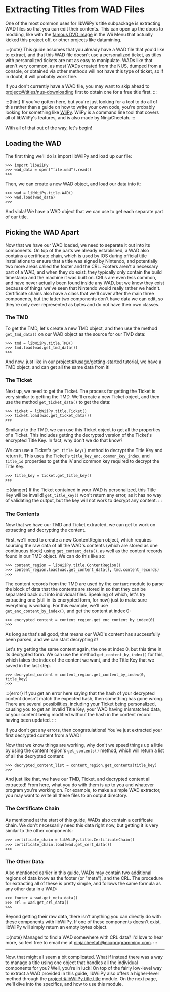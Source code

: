 # Extracting Titles from WAD Files

One of the most common uses for libWiiPy's title subpackage is extracting WAD files so that you can edit their contents. This can open up the doors to modding, like with the [famous DVD image](https://ncxprogramming.com/2023/06/19/wii-dvd-p3.html) in the Wii Menu that actually kicked this project off, or other projects like datamining.

:::{note}
This guide assumes that you already have a WAD file that you'd like to extract, and that this WAD file doesn't use a personalized ticket, as titles with personalized tickets are not as easy to manipulate. WADs like that aren't very common, as most WADs created from the NUS, dumped from a console, or obtained via other methods will not have this type of ticket, so if in doubt, it will probably work fine.

If you don't currently have a WAD file, you may want to skip ahead to <project:#/titles/nus-downloading> first to obtain one for a free title first.
:::

:::{hint}
If you've gotten here, but you're just looking for a tool to do all of this rather than a guide on how to write your own code, you're probably looking for something like [WiiPy](https://github.com/NinjaCheetah/WiiPy). WiiPy is a command line tool that covers all of libWiiPy's features, and is also made by NinjaCheetah.
:::

With all of that out of the way, let's begin!

## Loading the WAD

The first thing we'll do is import libWiiPy and load up our file:
```pycon
>>> import libWiiPy
>>> wad_data = open("file.wad").read()
>>>
```

Then, we can create a new WAD object, and load our data into it:
```pycon
>>> wad = libWiiPy.title.WAD()
>>> wad.load(wad_data)
>>>
```

And viola! We have a WAD object that we can use to get each separate part of our title.

## Picking the WAD Apart

Now that we have our WAD loaded, we need to separate it out into its components. On top of the parts we already established, a WAD also contains a certificate chain, which is used by IOS during official title installations to ensure that a title was signed by Nintendo, and potentially two more areas called the footer and the CRL. Footers aren't a necessary part of a WAD, and when they do exist, they typically only contain the build timestamp and the machine it was built on. CRLs are even less common, and have never actually been found inside any WAD, but we know they exist because of things we've seen that Nintendo would really rather we hadn't. Certificate chains also have a class that we'll cover after the main three components, but the latter two components don't have data we can edit, so they're only ever represented as bytes and do not have their own classes.

### The TMD

To get the TMD, let's create a new TMD object, and then use the method `get_tmd_data()` on our WAD object as the source for our TMD data:
```pycon
>>> tmd = libWiiPy.title.TMD()
>>> tmd.load(wad.get_tmd_data())
>>>
```

And now, just like in our <project:#/usage/getting-started> tutorial, we have a TMD object, and can get all the same data from it!

### The Ticket

Next up, we need to get the Ticket. The process for getting the Ticket is very similar to getting the TMD. We'll create a new Ticket object, and then use the method `get_ticket_data()` to get the data:
```pycon
>>> ticket = libWiiPy.title.Ticket()
>>> ticket.load(wad.get_ticket_data())
>>>
```

Similarly to the TMD, we can use this Ticket object to get all the properties of a Ticket. This includes getting the decrypted version of the Ticket's encrypted Title Key. In fact, why don't we do that know?

We can use a Ticket's `get_title_key()` method to decrypt the Title Key and return it. This uses the Ticket's `title_key_enc`, `common_key_index`, and `title_id` properties to get the IV and common key required to decrypt the Title Key.

```pycon
>>> title_key = ticket.get_title_key()
>>>
```

:::{danger}
If the Ticket contained in your WAD is personalized, this Title Key will be invalid! `get_title_key()` won't return any error, as it has no way of validating the output, but the key will not work to decrypt any content.
:::

### The Contents

Now that we have our TMD and Ticket extracted, we can get to work on extracting and decrypting the content. 

First, we'll need to create a new ContentRegion object, which requires sourcing the raw data of all the WAD's contents (which are stored as one continuous block) using `get_content_data()`, as well as the content records found in our TMD object. We can do this like so:

```pycon
>>> content_region = libWiiPy.title.ContentRegion()
>>> content_region.load(wad.get_content_data(), tmd.content_records)
>>>
```

The content records from the TMD are used by the `content` module to parse the block of data that the contents are stored in so that they can be separated back out into individual files. Speaking of which, let's try extracting one (still in its encrypted form, for now) just to make sure everything is working. For this example, we'll use `get_enc_content_by_index()`, and get the content at index 0:

```pycon
>>> encrypted_content = content_region.get_enc_content_by_index(0)
>>>
```

As long as that's all good, that means our WAD's content has successfully been parsed, and we can start decrypting it!

Let's try getting the same content again, the one at index 0, but this time in its decrypted form. We can use the method `get_content_by_index()` for this, which takes the index of the content we want, and the Title Key that we saved in the last step.
```pycon
>>> decrypted_content = content_region.get_content_by_index(0, title_key)
>>>
```

:::{error}
If you get an error here saying that the hash of your decrypted content doesn't match the expected hash, then something has gone wrong. There are several possibilities, including your Ticket being personalized, causing you to get an invalid Title Key, your WAD having mismatched data, or your content being modified without the hash in the content record having been updated.
:::

If you don't get any errors, then congratulations! You've just extracted your first decrypted content from a WAD!

Now that we know things are working, why don't we speed things up a little by using the content region's `get_contents()` method, which will return a list of all the decrypted content:
```pycon
>>> decrypted_content_list = content_region.get_contents(title_key)
>>>
```

And just like that, we have our TMD, Ticket, and decrypted content all extracted! From here, what you do with them is up to you and whatever program you're working on. For example, to make a simple WAD extractor, you may want to write all these files to an output directory.

### The Certificate Chain

As mentioned at the start of this guide, WADs also contain a certificate chain. We don't necessarily need this data right now, but getting it is very similar to the other components:
```pycon
>>> certificate_chain = libWiiPy.title.CertificateChain()
>>> certificate_chain.load(wad.get_cert_data())
>>>
```

### The Other Data

Also mentioned earlier in this guide, WADs may contain two additional regions of data know as the footer (or "meta"), and the CRL. The procedure for extracting all of these is pretty simple, and follows the same formula as any other data in a WAD:
```pycon
>>> footer = wad.get_meta_data()
>>> crl = wad.get_crl_data()
>>>
```

Beyond getting their raw data, there isn't anything you can directly do with these components with libWiiPy. If one of these components doesn't exist, libWiiPy will simply return an empty bytes object.

:::{note}
Managed to find a WAD somewhere with CRL data? I'd love to hear more, so feel free to email me at [ninjacheetah@ncxprogramming.com](mailto:ninjacheetah@ncxprogramming.com).
:::

<hr>

Now, that might all seem a bit complicated. What if instead there was a way to manage a title using one object that handles all the individual components for you? Well, you're in luck! On top of the fairly low-level way to extract a WAD provided in this guide, libWiiPy also offers a higher-level method through the <project:#libWiiPy.title.title> module. On the next page, we'll dive into the specifics, and how to use this module.

